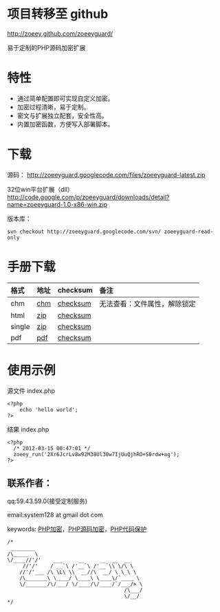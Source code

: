 # 项目转移至 github #
http://zoeey.github.com/zoeeyguard/


易于定制的PHP源码加密扩展

# 特性 #
  * 通过简单配置即可实现自定义加密。
  * 加密过程清晰，易于定制。
  * 密文与扩展独立配套，安全性高。
  * 内置加密函数，方便写入部署脚本。

# 下载 #

源码：
http://zoeeyguard.googlecode.com/files/zoeeyguard-latest.zip

32位win平台扩展（dll）
http://code.google.com/p/zoeeyguard/downloads/detail?name=zoeeyguard-1.0-x86-win.zip

版本库：
```
svn checkout http://zoeeyguard.googlecode.com/svn/ zoeeyguard-read-only
```


# 手册下载 #

| 格式 | 地址 | checksum| 备注 |
|:---|:---|:--------|:---|
| chm  | [chm](http://zoeeyguard.googlecode.com/svn/trunk/doc/build/zoeeyguard.chm) | [checksum](http://zoeeyguard.googlecode.com/svn/trunk/doc/build/zoeeyguard.chm.checksum)| 无法查看：文件属性，解除锁定 |
| html  | [zip](http://zoeeyguard.googlecode.com/svn/trunk/doc/build/zoeeyguard.zip) | [checksum](http://zoeeyguard.googlecode.com/svn/trunk/doc/build/zoeeyguard.zip.checksum)|    |
| single  | [zip](http://zoeeyguard.googlecode.com/svn/trunk/doc/build/zoeeyguard-single.zip) | [checksum](http://zoeeyguard.googlecode.com/svn/trunk/doc/build/zoeeyguard-single.zip.checksum)|    |
| pdf  | [pdf](http://zoeeyguard.googlecode.com/svn/trunk/doc/build/zoeeyguard.pdf) | [checksum](http://zoeeyguard.googlecode.com/svn/trunk/doc/build/zoeeyguard.pdf.checksum)|    |


# 使用示例 #

源文件
index.php
```
<?php
    echo 'hello world';
?>
```

结果
index.php
```
<?php
  /* 2012-03-15 00:47:01 */
  zoeey_run('2Xr6JcrLv8w92M38Ul30w7IjUuQjhRO+S0rdw+ag');
?>
```

## 联系作者： ##
qq:59.43.59.0(接受定制服务)

email:system128 at gmail dot com


keywords: [PHP加密](http://code.google.com/p/zoeeyguard)，[PHP源码加密](http://code.google.com/p/zoeeyguard)，[PHP代码保护](http://code.google.com/p/zoeeyguard)


```
/*
 ________                                   
/\_____  \                                  
\/____//'/'    ___     __     __  __  __    
     //'/'    / __`\ /'__`\ /'__`\\ \/\ \   
    //'/'___ /\ \L\ \\  __//\  __/ \ \_\ \  
    /\_______\ \____/ \____\ \____\/`____ \ 
    \/_______/\/___/ \/____/\/____/`/___/> \
                                      /\___/
                                      \/__/ 
*/
```